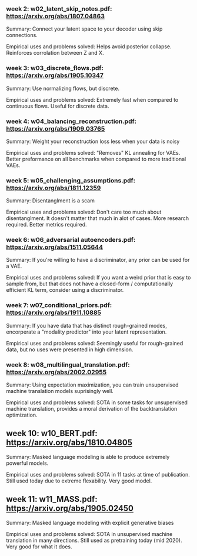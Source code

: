 ### week 2: w02_latent_skip_notes.pdf: https://arxiv.org/abs/1807.04863

Summary: Connect your latent space to your decoder using skip connections.

Empirical uses and problems solved: Helps avoid posterior collapse. Reinforces corrolation between Z and X.


### week 3: w03_discrete_flows.pdf: https://arxiv.org/abs/1905.10347

Summary: Use normalizing flows, but discrete.

Empirical uses and problems solved: Extremely fast when compared to continuous flows. Useful for discrete data.


### week 4: w04_balancing_reconstruction.pdf: https://arxiv.org/abs/1909.03765

Summary: Weight your reconstruction loss less when your data is noisy

Empirical uses and problems solved: "Removes" KL annealing for VAEs. Better preformance on all benchmarks when compared to more traditional VAEs.


### week 5: w05_challenging_assumptions.pdf: https://arxiv.org/abs/1811.12359

Summary: Disentanglment is a scam

Empirical uses and problems solved: Don't care too much about disentanglment. It doesn't matter that much in alot of cases. More research required. Better metrics required.

### week 6: w06_adversarial autoencoders.pdf: https://arxiv.org/abs/1511.05644

Summary: If you're willing to have a discriminator, any prior can be used for a VAE.

Empirical uses and problems solved: If you want a weird prior that is easy to sample from, but that does not have a closed-form / computationally efficient KL term, consider using a discriminator. 

### week 7: w07_conditional_priors.pdf: https://arxiv.org/abs/1911.10885

Summary: If you have data that has distinct rough-grained modes, encorperate a "modality predictor" into your latent representation.

Empirical uses and problems solved: Seemingly useful for rough-grained data, but no uses were presented in high dimension.

### week 8: w08_multilingual_translation.pdf: https://arxiv.org/abs/2002.02955

Summary: Using expectation maximization, you can train unsupervised machine translation models suprisingly well.

Empirical uses and problems solved: SOTA in some tasks for unsupervised machine translation, provides a moral derivation of the backtranslation optimization.

## week 10: w10_BERT.pdf: https://arxiv.org/abs/1810.04805

Summary: Masked language modeling is able to produce extremely powerful models.

Empirical uses and problems solved: SOTA in 11 tasks at time of publication. Still used today due to extreme flexability. Very good model.

## week 11: w11_MASS.pdf: https://arxiv.org/abs/1905.02450

Summary: Masked language modeling with explicit generative biases

Empirical uses and problems solved: SOTA in unsupervised machine translation in many directions. Still used as pretraining today (mid 2020). Very good for what it does.